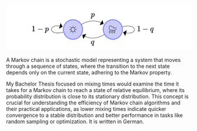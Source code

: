 ![](markov.png)

A Markov chain is a stochastic model representing a system that moves through a sequence of states, where the transition to the next state depends only on the current state, adhering to the Markov property.

My Bachelor Thesis focused on mixing times would examine the time it takes for a Markov chain to reach a state of relative equilibrium, where its probability distribution is close to its stationary distribution. This concept is crucial for understanding the efficiency of Markov chain algorithms and their practical applications, as lower mixing times indicate quicker convergence to a stable distribution and better performance in tasks like random sampling or optimization. It is written in German.